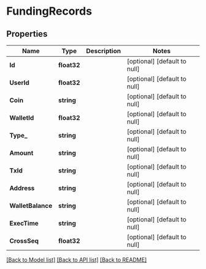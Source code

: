 # FundingRecords

## Properties
Name | Type | Description | Notes
------------ | ------------- | ------------- | -------------
**Id** | **float32** |  | [optional] [default to null]
**UserId** | **float32** |  | [optional] [default to null]
**Coin** | **string** |  | [optional] [default to null]
**WalletId** | **float32** |  | [optional] [default to null]
**Type_** | **string** |  | [optional] [default to null]
**Amount** | **string** |  | [optional] [default to null]
**TxId** | **string** |  | [optional] [default to null]
**Address** | **string** |  | [optional] [default to null]
**WalletBalance** | **string** |  | [optional] [default to null]
**ExecTime** | **string** |  | [optional] [default to null]
**CrossSeq** | **float32** |  | [optional] [default to null]

[[Back to Model list]](../README.md#documentation-for-models) [[Back to API list]](../README.md#documentation-for-api-endpoints) [[Back to README]](../README.md)


